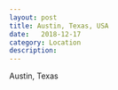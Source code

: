 ```yaml
---
layout: post
title: Austin, Texas, USA
date:   2018-12-17
category: Location
description: 
---
```


Austin, Texas
